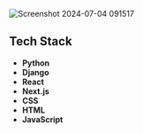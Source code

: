 ![Screenshot 2024-07-04 091517](https://github.com/swe-eco-product-store/swe-server-eco-product/assets/143454238/0d6baf89-d384-4d20-abe4-9add5dd0929a)
## Tech Stack
- **Python**
- **Django**
- **React**
- **Next.js**
- **CSS**
- **HTML**
- **JavaScript**
